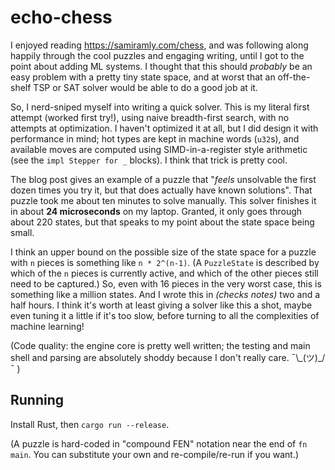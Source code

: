 # echo-chess

I enjoyed reading <https://samiramly.com/chess>, and was following along
happily through the cool puzzles and engaging writing, until I got to the point
about adding ML systems. I thought that this should *probably* be an easy
problem with a pretty tiny state space, and at worst that an off-the-shelf TSP
or SAT solver would be able to do a good job at it.

So, I nerd-sniped myself into writing a quick solver. This is my literal first
attempt (worked first try!), using naive breadth-first search, with no attempts
at optimization. I haven't optimized it at all, but I did design it with
performance in mind; hot types are kept in machine words (`u32`s), and
available moves are computed using SIMD-in-a-register style arithmetic (see the
`impl Stepper for _` blocks). I think that trick is pretty cool.

The blog post gives an example of a puzzle that "*feels* unsolvable the first
dozen times you try it, but that does actually have known solutions". That
puzzle took me about ten minutes to solve manually. This solver finishes it in
about **24 microseconds** on my laptop. Granted, it only goes through about 220
states, but that speaks to my point about the state space being small.

I think an upper bound on the possible size of the state space for a puzzle
with `n` pieces is something like `n * 2^(n-1)`. (A `PuzzleState` is described by
which of the `n` pieces is currently active, and which of the other pieces
still need to be captured.) So, even with 16 pieces in the very worst case,
this is something like a million states. And I wrote this in *(checks notes)*
two and a half hours. I think it's worth at least giving a solver like this a
shot, maybe even tuning it a little if it's too slow, before turning to all the
complexities of machine learning!

(Code quality: the engine core is pretty well written; the testing and main
shell and parsing are absolutely shoddy because I don't really care.
¯\\\_(ツ)\_/¯ )

## Running

Install Rust, then `cargo run --release`.

(A puzzle is hard-coded in "compound FEN" notation near the end of `fn main`.
You can substitute your own and re-compile/re-run if you want.)
